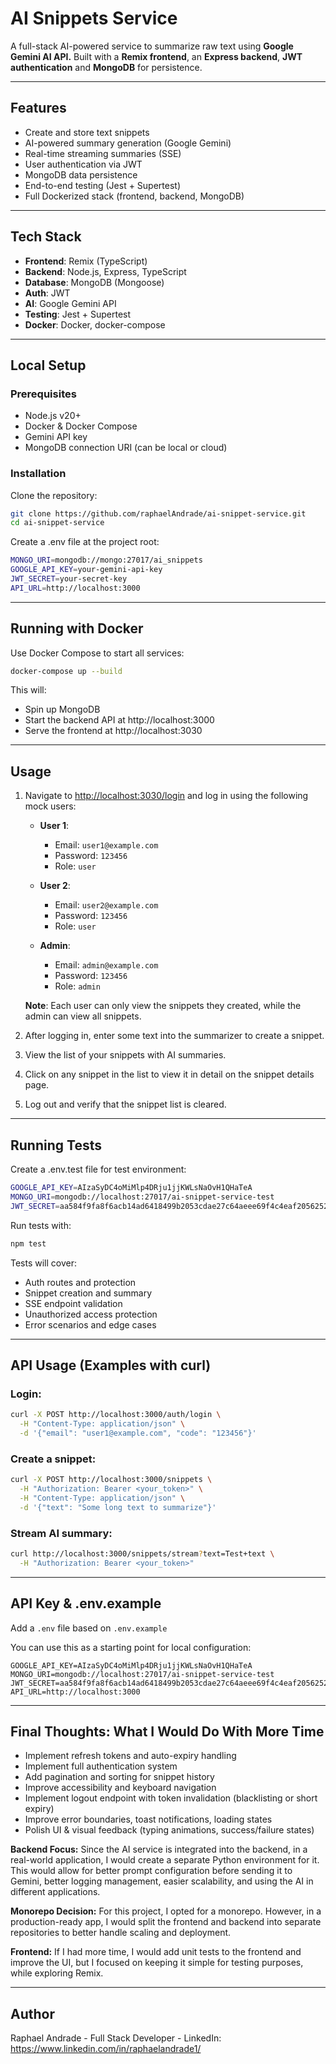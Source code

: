 # AI Snippets Service

A full-stack AI-powered service to summarize raw text using **Google Gemini AI API.**
Built with a **Remix frontend**, an **Express backend**, **JWT authentication** and **MongoDB** for persistence.

---

## Features

- Create and store text snippets
- AI-powered summary generation (Google Gemini)
- Real-time streaming summaries (SSE)
- User authentication via JWT
- MongoDB data persistence
- End-to-end testing (Jest + Supertest)
- Full Dockerized stack (frontend, backend, MongoDB)

---

## Tech Stack

- **Frontend**: Remix (TypeScript)
- **Backend**: Node.js, Express, TypeScript
- **Database**: MongoDB (Mongoose)
- **Auth**: JWT
- **AI**: Google Gemini API
- **Testing**: Jest + Supertest
- **Docker**: Docker, docker-compose

---

## Local Setup

### Prerequisites

- Node.js v20+
- Docker & Docker Compose
- Gemini API key
- MongoDB connection URI (can be local or cloud)

### Installation

Clone the repository:
```bash
git clone https://github.com/raphaelAndrade/ai-snippet-service.git
cd ai-snippet-service
```

Create a .env file at the project root:
```bash
MONGO_URI=mongodb://mongo:27017/ai_snippets
GOOGLE_API_KEY=your-gemini-api-key
JWT_SECRET=your-secret-key
API_URL=http://localhost:3000
```

---

## Running with Docker

Use Docker Compose to start all services:

```bash
docker-compose up --build
```

This will:
- Spin up MongoDB
- Start the backend API at http://localhost:3000
- Serve the frontend at http://localhost:3030

---

## Usage

1. Navigate to [http://localhost:3030/login](http://localhost:3030/login) and log in using the following mock users:

   - **User 1**:  
     - Email: `user1@example.com`  
     - Password: `123456`
     - Role: `user`
   
   - **User 2**:  
     - Email: `user2@example.com`  
     - Password: `123456`
     - Role: `user`

   - **Admin**:  
     - Email: `admin@example.com`  
     - Password: `123456`
     - Role: `admin`
     
   **Note**: Each user can only view the snippets they created, while the admin can view all snippets.

2. After logging in, enter some text into the summarizer to create a snippet.
3. View the list of your snippets with AI summaries.
4. Click on any snippet in the list to view it in detail on the snippet details page.
5. Log out and verify that the snippet list is cleared.

---

## Running Tests

Create a .env.test file for test environment:
```bash
GOOGLE_API_KEY=AIzaSyDC4oMiMlp4DRju1jjKWLsNaOvH1QHaTeA
MONGO_URI=mongodb://localhost:27017/ai-snippet-service-test
JWT_SECRET=aa584f9fa8f6acb14ad6418499b2053cdae27c64aeee69f4c4eaf20562524ac6df8eff6744714950861961c071d89f88f5fea1d3551ba471ca6d54a8e2fea5ae
```

Run tests with:
```bash
npm test
```

Tests will cover:
- Auth routes and protection
- Snippet creation and summary
- SSE endpoint validation
- Unauthorized access protection
- Error scenarios and edge cases

---

## API Usage (Examples with curl)

### Login:
```bash
curl -X POST http://localhost:3000/auth/login \
  -H "Content-Type: application/json" \
  -d '{"email": "user1@example.com", "code": "123456"}'
```

### Create a snippet:
```bash
curl -X POST http://localhost:3000/snippets \
  -H "Authorization: Bearer <your_token>" \
  -H "Content-Type: application/json" \
  -d '{"text": "Some long text to summarize"}'
```

### Stream AI summary:
```bash
curl http://localhost:3000/snippets/stream?text=Test+text \
  -H "Authorization: Bearer <your_token>"
```

---

## API Key & .env.example
Add a `.env` file based on `.env.example`

You can use this as a starting point for local configuration:
```env
GOOGLE_API_KEY=AIzaSyDC4oMiMlp4DRju1jjKWLsNaOvH1QHaTeA
MONGO_URI=mongodb://localhost:27017/ai-snippet-service-test
JWT_SECRET=aa584f9fa8f6acb14ad6418499b2053cdae27c64aeee69f4c4eaf20562524ac6df8eff6744714950861961c071d89f88f5fea1d3551ba471ca6d54a8e2fea5ae
API_URL=http://localhost:3000
```

---

## Final Thoughts: What I Would Do With More Time 

- Implement refresh tokens and auto-expiry handling 
- Implement full authentication system
- Add pagination and sorting for snippet history 
- Improve accessibility and keyboard navigation 
- Implement logout endpoint with token invalidation (blacklisting or short expiry)
- Improve error boundaries, toast notifications, loading states 
- Polish UI & visual feedback (typing animations, success/failure states)

**Backend Focus:** Since the AI service is integrated into the backend, in a real-world application, I would create a separate Python environment for it. This would allow for better prompt configuration before sending it to Gemini, better logging management, easier scalability, and using the AI in different applications.

**Monorepo Decision:** For this project, I opted for a monorepo. However, in a production-ready app, I would split the frontend and backend into separate repositories to better handle scaling and deployment.

**Frontend:** If I had more time, I would add unit tests to the frontend and improve the UI, but I focused on keeping it simple for testing purposes, while exploring Remix.

---

## Author

Raphael Andrade - Full Stack Developer - LinkedIn: https://www.linkedin.com/in/raphaelandrade1/